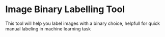 # Image Binary Labelling Tool
This tool will help you label images with a binary choice, helpfull for quick manual labeling in machine learning task  
